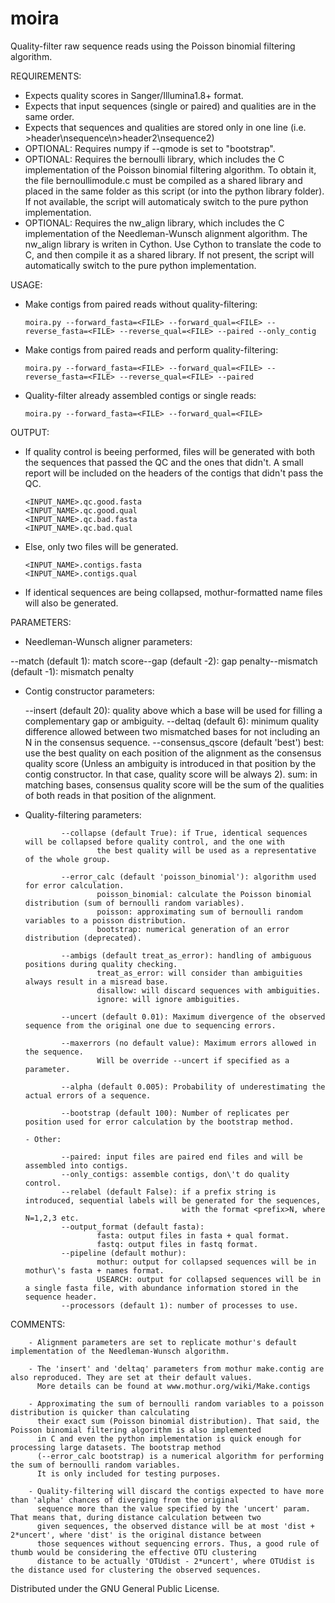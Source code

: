 moira
=====

Quality-filter raw sequence reads using the Poisson binomial filtering algorithm.

REQUIREMENTS:

- Expects quality scores in Sanger/Illumina1.8+ format.
- Expects that input sequences (single or paired) and qualities are in the same order.
- Expects that sequences and qualities are stored only in one line (i.e. >header\\nsequence\\n>header2\\nsequence2)
- OPTIONAL: Requires numpy if --qmode is set to "bootstrap".
- OPTIONAL: Requires the bernoulli library, which includes the C implementation of the Poisson binomial filtering algorithm.
  To obtain it, the file bernoullimodule.c must be compiled as a shared library and placed in the same folder as 
  this script (or into the python library folder). If not available, the script will automaticaly switch to the pure
  python implementation.
- OPTIONAL: Requires the nw_align library, which includes the C implementation of the Needleman-Wunsch alignment algorithm.
  The nw_align library is writen in Cython. Use Cython to translate the code to C, and then compile it as a shared library.
  If not present, the script will automatically switch to the pure python implementation.


USAGE:

  - Make contigs from paired reads without quality-filtering:

        moira.py --forward_fasta=<FILE> --forward_qual=<FILE> --reverse_fasta=<FILE> --reverse_qual=<FILE> --paired --only_contig

  - Make contigs from paired reads and perform quality-filtering:

        moira.py --forward_fasta=<FILE> --forward_qual=<FILE> --reverse_fasta=<FILE> --reverse_qual=<FILE> --paired

  - Quality-filter already assembled contigs or single reads:

        moira.py --forward_fasta=<FILE> --forward_qual=<FILE>

OUTPUT:

  - If quality control is beeing performed, files will be generated with both the sequences that passed the QC and the ones that didn't. A small report will be included on the headers of the contigs that didn't pass the QC.

        <INPUT_NAME>.qc.good.fasta
        <INPUT_NAME>.qc.good.qual
        <INPUT_NAME>.qc.bad.fasta
        <INPUT_NAME>.qc.bad.qual

  - Else, only two files will be generated.

        <INPUT_NAME>.contigs.fasta
        <INPUT_NAME>.contigs.qual

  - If identical sequences are being collapsed, mothur-formatted name files will also be generated.


PARAMETERS:

  - Needleman-Wunsch aligner parameters:

  --match (default 1): match score--gap (default -2): gap penalty--mismatch (default -1): mismatch penalty

  - Contig constructor parameters:
 
      --insert (default 20): quality above which a base will be used for filling a complementary gap or ambiguity.
      --deltaq (default 6): minimum quality difference allowed between two mismatched bases for not including an N in the consensus sequence.
      --consensus_qscore (default 'best')
        best: use the best quality on each position of the alignment as the consensus quality score (Unless an ambiguity is introduced in that position by the contig constructor. In that case, quality score will be always 2).
        sum: in matching bases, consensus quality score will be the sum of the qualities of both reads in that position of the alignment.

  - Quality-filtering parameters:

                --collapse (default True): if True, identical sequences will be collapsed before quality control, and the one with
                        the best quality will be used as a representative of the whole group.

                --error_calc (default 'poisson_binomial'): algorithm used for error calculation.
                        poisson_binomial: calculate the Poisson binomial distribution (sum of bernoulli random variables).
                        poisson: approximating sum of bernoulli random variables to a poisson distribution.
                        bootstrap: numerical generation of an error distribution (deprecated).

                --ambigs (default treat_as_error): handling of ambiguous positions during quality checking.
                        treat_as_error: will consider than ambiguities always result in a misread base.
                        disallow: will discard sequences with ambiguities.
                        ignore: will ignore ambiguities.

                --uncert (default 0.01): Maximum divergence of the observed sequence from the original one due to sequencing errors.

                --maxerrors (no default value): Maximum errors allowed in the sequence.
                        Will be override --uncert if specified as a parameter.

                --alpha (default 0.005): Probability of underestimating the actual errors of a sequence.

                --bootstrap (default 100): Number of replicates per position used for error calculation by the bootstrap method.
        
        - Other:

                --paired: input files are paired end files and will be assembled into contigs.
                --only_contigs: assemble contigs, don\'t do quality control.
                --relabel (default False): if a prefix string is introduced, sequential labels will be generated for the sequences,
                                           with the format <prefix>N, where N=1,2,3 etc.
                --output_format (default fasta):
                        fasta: output files in fasta + qual format.
                        fastq: output files in fastq format.
                --pipeline (default mothur):
                        mothur: output for collapsed sequences will be in mothur\'s fasta + names format.
                        USEARCH: output for collapsed sequences will be in a single fasta file, with abundance information stored in the sequence header.
                --processors (default 1): number of processes to use.

COMMENTS:

        - Alignment parameters are set to replicate mothur's default implementation of the Needleman-Wunsch algorithm.

        - The 'insert' and 'deltaq' parameters from mothur make.contig are also reproduced. They are set at their default values.
          More details can be found at www.mothur.org/wiki/Make.contigs

        - Approximating the sum of bernoulli random variables to a poisson distribution is quicker than calculating 
          their exact sum (Poisson binomial distribution). That said, the Poisson binomial filtering algorithm is also implemented
          in C and even the python implementation is quick enough for processing large datasets. The bootstrap method
          (--error_calc bootstrap) is a numerical algorithm for performing the sum of bernoulli random variables.
          It is only included for testing purposes.

        - Quality-filtering will discard the contigs expected to have more than 'alpha' chances of diverging from the original 
          sequence more than the value specified by the 'uncert' param. That means that, during distance calculation between two
          given sequences, the observed distance will be at most 'dist + 2*uncert', where 'dist' is the original distance between
          those sequences without sequencing errors. Thus, a good rule of thumb would be considering the effective OTU clustering 
          distance to be actually 'OTUdist - 2*uncert', where OTUdist is the distance used for clustering the observed sequences.


Distributed under the GNU General Public License.
